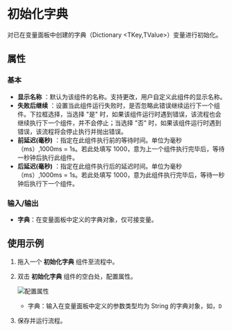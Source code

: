 # 初始化字典

对已在变量面板中创建的字典（Dictionary <TKey,TValue>）变量进行初始化。

## 属性

### 基本

- **显示名称** ：默认为该组件的名称。支持更改，用户自定义此组件的显示名称。
- **失败后继续** ：设置当此组件运行失败时，是否忽略此错误继续运行下一个组件。下拉框选择，当选择 "是" 时，如果该组件运行时遇到错误，该流程也会继续执行下一个组件，并不会停止；当选择 "否" 时，如果该组件运行时遇到错误，该流程将会停止执行并抛出错误。
- **前延迟(毫秒)** ：指定在此组件执行前的等待时间。单位为毫秒（ms）,1000ms = 1s。若此处填写 1000，意为上一个组件执行完毕后，等待一秒钟后执行此组件。
- **后延迟(毫秒)** ：指定在此组件执行后的延迟时间。单位为毫秒（ms）,1000ms = 1s。若此处填写 1000，意为此组件执行完毕后，等待一秒钟后执行下一个组件。

### 输入/输出

- **字典**：在变量面板中定义的字典对象，仅可接变量。

## 使用示例

1. 拖入一个 **初始化字典** 组件至流程中。
2. 双击 **初始化字典** 组件的空白处，配置属性。

    ![配置属性](https://docimages.blob.core.chinacloudapi.cn/images/Activities/inializedictionary20210111.png)

    - 字典：输入在变量面板中定义的参数类型均为 String 的字典对象，如，`D`

3. 保存并运行流程。
